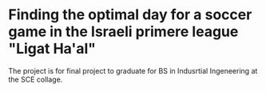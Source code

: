 # Finding the optimal day for a soccer game in the Israeli primere league "Ligat Ha'al"
The project is for final project to graduate for BS in Indusrtial Ingeneering at the SCE collage.

